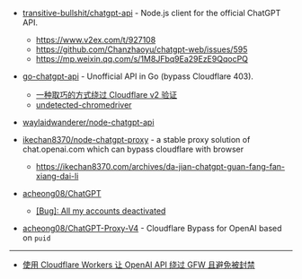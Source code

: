 - [transitive-bullshit/chatgpt-api](https://github.com/transitive-bullshit/chatgpt-api) - Node.js client for the official ChatGPT API.

  - https://www.v2ex.com/t/927108
  - https://github.com/Chanzhaoyu/chatgpt-web/issues/595
  - https://mp.weixin.qq.com/s/1M8JFbq9Ea29EzE9QqocPQ

- [go-chatgpt-api](https://github.com/linweiyuan/go-chatgpt-api) - Unofficial API in Go (bypass Cloudflare 403).

  - [一种取巧的方式绕过 Cloudflare v2 验证](https://linweiyuan.github.io/2023/03/14/%E4%B8%80%E7%A7%8D%E5%8F%96%E5%B7%A7%E7%9A%84%E6%96%B9%E5%BC%8F%E7%BB%95%E8%BF%87-Cloudflare-v2-%E9%AA%8C%E8%AF%81.html)
  - [undetected-chromedriver](https://github.com/ultrafunkamsterdam/undetected-chromedriver)

- [waylaidwanderer/node-chatgpt-api](https://github.com/waylaidwanderer/node-chatgpt-api)
- [ikechan8370/node-chatgpt-proxy](https://github.com/ikechan8370/node-chatgpt-proxy) - a stable proxy solution of chat.openai.com which can bypass cloudflare with browser

  - https://ikechan8370.com/archives/da-jian-chatgpt-guan-fang-fan-xiang-dai-li

- [acheong08/ChatGPT](https://github.com/acheong08/ChatGPT/blob/main/docs/README_zh.md)

  - [[Bug]: All my accounts deactivated](https://github.com/acheong08/ChatGPT/issues/1158)

- [acheong08/ChatGPT-Proxy-V4](https://github.com/acheong08/ChatGPT-Proxy-V4) - Cloudflare Bypass for OpenAI based on `puid`

---

- [使用 Cloudflare Workers 让 OpenAI API 绕过 GFW 且避免被封禁](https://github.com/noobnooc/noobnooc/discussions/9)